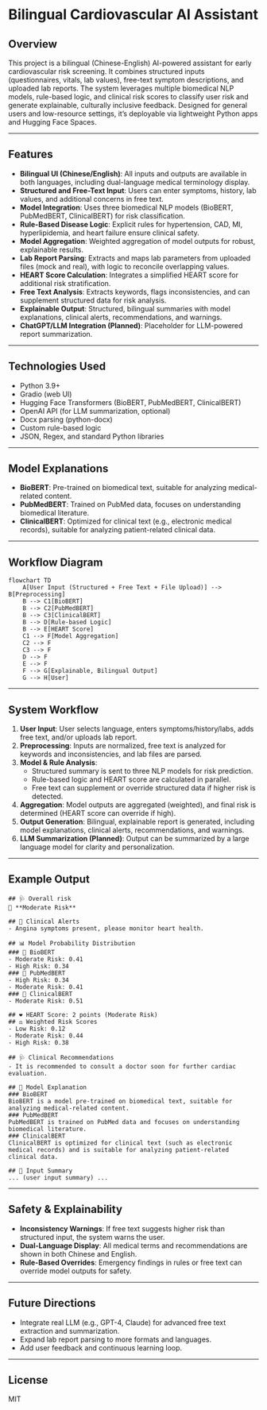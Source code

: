 # Bilingual Cardiovascular AI Assistant

## Overview

This project is a bilingual (Chinese-English) AI-powered assistant for early cardiovascular risk screening. It combines structured inputs (questionnaires, vitals, lab values), free-text symptom descriptions, and uploaded lab reports. The system leverages multiple biomedical NLP models, rule-based logic, and clinical risk scores to classify user risk and generate explainable, culturally inclusive feedback. Designed for general users and low-resource settings, it’s deployable via lightweight Python apps and Hugging Face Spaces.

---

## Features

- **Bilingual UI (Chinese/English)**: All inputs and outputs are available in both languages, including dual-language medical terminology display.
- **Structured and Free-Text Input**: Users can enter symptoms, history, lab values, and additional concerns in free text.
- **Model Integration**: Uses three biomedical NLP models (BioBERT, PubMedBERT, ClinicalBERT) for risk classification.
- **Rule-Based Disease Logic**: Explicit rules for hypertension, CAD, MI, hyperlipidemia, and heart failure ensure clinical safety.
- **Model Aggregation**: Weighted aggregation of model outputs for robust, explainable results.
- **Lab Report Parsing**: Extracts and maps lab parameters from uploaded files (mock and real), with logic to reconcile overlapping values.
- **HEART Score Calculation**: Integrates a simplified HEART score for additional risk stratification.
- **Free Text Analysis**: Extracts keywords, flags inconsistencies, and can supplement structured data for risk analysis.
- **Explainable Output**: Structured, bilingual summaries with model explanations, clinical alerts, recommendations, and warnings.
- **ChatGPT/LLM Integration (Planned)**: Placeholder for LLM-powered report summarization.

---

## Technologies Used

- Python 3.9+
- Gradio (web UI)
- Hugging Face Transformers (BioBERT, PubMedBERT, ClinicalBERT)
- OpenAI API (for LLM summarization, optional)
- Docx parsing (python-docx)
- Custom rule-based logic
- JSON, Regex, and standard Python libraries

---

## Model Explanations

- **BioBERT**: Pre-trained on biomedical text, suitable for analyzing medical-related content.
- **PubMedBERT**: Trained on PubMed data, focuses on understanding biomedical literature.
- **ClinicalBERT**: Optimized for clinical text (e.g., electronic medical records), suitable for analyzing patient-related clinical data.

---

## Workflow Diagram

```mermaid
flowchart TD
    A[User Input (Structured + Free Text + File Upload)] --> B[Preprocessing]
    B --> C1[BioBERT]
    B --> C2[PubMedBERT]
    B --> C3[ClinicalBERT]
    B --> D[Rule-based Logic]
    B --> E[HEART Score]
    C1 --> F[Model Aggregation]
    C2 --> F
    C3 --> F
    D --> F
    E --> F
    F --> G[Explainable, Bilingual Output]
    G --> H[User]
```

---

## System Workflow

1. **User Input**: User selects language, enters symptoms/history/labs, adds free text, and/or uploads lab report.
2. **Preprocessing**: Inputs are normalized, free text is analyzed for keywords and inconsistencies, and lab files are parsed.
3. **Model & Rule Analysis**:
    - Structured summary is sent to three NLP models for risk prediction.
    - Rule-based logic and HEART score are calculated in parallel.
    - Free text can supplement or override structured data if higher risk is detected.
4. **Aggregation**: Model outputs are aggregated (weighted), and final risk is determined (HEART score can override if high).
5. **Output Generation**: Bilingual, explainable report is generated, including model explanations, clinical alerts, recommendations, and warnings.
6. **LLM Summarization (Planned)**: Output can be summarized by a large language model for clarity and personalization.

---

## Example Output

```
## 🩺 Overall risk
🔹 **Moderate Risk**

## 🚨 Clinical Alerts
- Angina symptoms present, please monitor heart health.

## 📊 Model Probability Distribution
### 🔸 BioBERT
- Moderate Risk: 0.41
- High Risk: 0.34
### 🔸 PubMedBERT
- High Risk: 0.34
- Moderate Risk: 0.41
### 🔸 ClinicalBERT
- Moderate Risk: 0.51

## ❤️ HEART Score: 2 points (Moderate Risk)
## ⚖️ Weighted Risk Scores
- Low Risk: 0.12
- Moderate Risk: 0.44
- High Risk: 0.38

## 🩺 Clinical Recommendations
- It is recommended to consult a doctor soon for further cardiac evaluation.

## 💬 Model Explanation
### BioBERT
BioBERT is a model pre-trained on biomedical text, suitable for analyzing medical-related content.
### PubMedBERT
PubMedBERT is trained on PubMed data and focuses on understanding biomedical literature.
### ClinicalBERT
ClinicalBERT is optimized for clinical text (such as electronic medical records) and is suitable for analyzing patient-related clinical data.

## 📝 Input Summary
... (user input summary) ...
```

---

## Safety & Explainability

- **Inconsistency Warnings**: If free text suggests higher risk than structured input, the system warns the user.
- **Dual-Language Display**: All medical terms and recommendations are shown in both Chinese and English.
- **Rule-Based Overrides**: Emergency findings in rules or free text can override model outputs for safety.

---

## Future Directions

- Integrate real LLM (e.g., GPT-4, Claude) for advanced free text extraction and summarization.
- Expand lab report parsing to more formats and languages.
- Add user feedback and continuous learning loop.

---

## License

MIT
